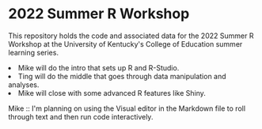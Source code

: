 # 2022 Summer R Workshop

This repository holds the code and associated data for the 2022 Summer R Workshop at the University of Kentucky's College of Education summer learning series.

<li>Mike will do the intro that sets up R and R-Studio.
<li>Ting will do the middle that goes through data manipulation and analyses.
<li>Mike will close with some advanced R features like Shiny.


Mike :: I'm planning on using the Visual editor in the Markdown file to roll through text and then run code interactively.  

